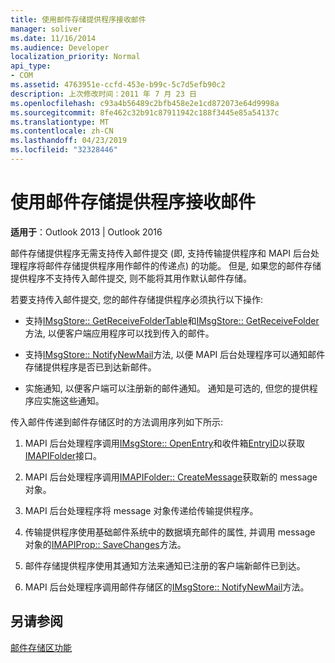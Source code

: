 ```yaml
---
title: 使用邮件存储提供程序接收邮件
manager: soliver
ms.date: 11/16/2014
ms.audience: Developer
localization_priority: Normal
api_type:
- COM
ms.assetid: 4763951e-ccfd-453e-b99c-5c7d5efb90c2
description: 上次修改时间：2011 年 7 月 23 日
ms.openlocfilehash: c93a4b56489c2bfb458e2e1cd872073e64d9998a
ms.sourcegitcommit: 8fe462c32b91c87911942c188f3445e85a54137c
ms.translationtype: MT
ms.contentlocale: zh-CN
ms.lasthandoff: 04/23/2019
ms.locfileid: "32328446"
---
```

# <a name="receiving-messages-by-using-message-store-providers"></a>使用邮件存储提供程序接收邮件

  
  
**适用于**：Outlook 2013 | Outlook 2016 
  
邮件存储提供程序无需支持传入邮件提交 (即, 支持传输提供程序和 MAPI 后台处理程序将邮件存储提供程序用作邮件的传递点) 的功能。 但是, 如果您的邮件存储提供程序不支持传入邮件提交, 则不能将其用作默认邮件存储。
  
若要支持传入邮件提交, 您的邮件存储提供程序必须执行以下操作:
  
- 支持[IMsgStore:: GetReceiveFolderTable](imsgstore-getreceivefoldertable.md)和[IMsgStore:: GetReceiveFolder](imsgstore-getreceivefolder.md)方法, 以便客户端应用程序可以找到传入的邮件。 
    
- 支持[IMsgStore:: NotifyNewMail](imsgstore-notifynewmail.md)方法, 以便 MAPI 后台处理程序可以通知邮件存储提供程序是否已到达新邮件。 
    
- 实施通知, 以便客户端可以注册新的邮件通知。 通知是可选的, 但您的提供程序应实施这些通知。
    
传入邮件传递到邮件存储区时的方法调用序列如下所示:
  
1. MAPI 后台处理程序调用[IMsgStore:: OpenEntry](imsgstore-openentry.md)和收件箱[EntryID](entryid.md)以获取[IMAPIFolder](imapifolderimapicontainer.md)接口。 
    
2. MAPI 后台处理程序调用[IMAPIFolder:: CreateMessage](imapifolder-createmessage.md)获取新的 message 对象。 
    
3. MAPI 后台处理程序将 message 对象传递给传输提供程序。
    
4. 传输提供程序使用基础邮件系统中的数据填充邮件的属性, 并调用 message 对象的[IMAPIProp:: SaveChanges](imapiprop-savechanges.md)方法。 
    
5. 邮件存储提供程序使用其通知方法来通知已注册的客户端新邮件已到达。
    
6. MAPI 后台处理程序调用邮件存储区的[IMsgStore:: NotifyNewMail](imsgstore-notifynewmail.md)方法。 
    
## <a name="see-also"></a>另请参阅



[邮件存储区功能](message-store-features.md)

